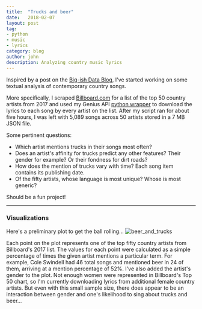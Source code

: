 ```yaml
---
title:  "Trucks and beer"
date:   2018-02-07
layout: post
tag:
- python
- music
- lyrics
category: blog
author: john
description: Analyzing country music lyrics
---
```


Inspired by a post on the [Big-ish Data Blog](https://bigishdata.com/2016/10/25/talkin-bout-trucks-beer-and-love-in-country-songs-analyzing-genius-lyrics/), I've started working on some textual analysis of contemporary country songs.

More specifically, I scraped [Billboard.com](https://www.billboard.com/charts/year-end/2017/top-country-artists) for a list of the top 50 country artists from 2017 and used my Genius API [python wrapper](https://github.com/johnwmillr/GeniusLyrics) to download the lyrics to each song by every artist on the list. After my script ran for about five hours, I was left with 5,089 songs across 50 artists stored in a 7 MB JSON file.

Some pertinent questions:
  - Which artist mentions trucks in their songs most often?
  - Does an artist's affinity for trucks predict any other features? Their gender for example? Or their fondness for dirt roads?
  - How does the mention of trucks vary with time? Each song item contains its publishing date.
  - Of the fifty artists, whose language is most unique? Whose is most generic?

Should be a fun project!

---
### Visualizations
Here's a preliminary plot to get the ball rolling...
![beer_and_trucks]({{site.url}}/assets/images/FreqPlot_beer_and_truck.png)

Each point on the plot represents one of the top fifty country artists from Billboard's 2017 list. The values for each point were calculated as a simple percentage of times the given artist mentions a particular term. For example, Cole Swindell had 46 total songs and mentioned beer in 24 of them, arriving at a mention percentage of 52%. I've also added the artist's gender to the plot. Not enough women were represented in Billboard's Top 50 chart, so I'm currently downloading lyrics from additional female country artists. But even with this small sample size, there does appear to be an interaction between gender and one's likelihood to sing about trucks and beer...